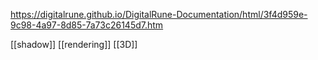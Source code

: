 
https://digitalrune.github.io/DigitalRune-Documentation/html/3f4d959e-9c98-4a97-8d85-7a73c26145d7.htm

[[shadow]]
[[rendering]]
[[3D]]